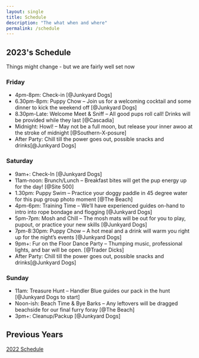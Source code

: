 ```yaml
---
layout: single
title: Schedule
description: "The what when and where"
permalink: /schedule
---
```

## 2023's Schedule

Things might change - but we are fairly well set now

### Friday
- 4pm-8pm: Check-in [@Junkyard Dogs]
- 6.30pm-8pm: Puppy Chow – Join us for a welcoming cocktail and some dinner to kick the weekend off [@Junkyard Dogs]
- 8.30pm-Late: Welcome Meet & Sniff – All good pups roll call! Drinks will be provided while they last [@Cascadia]
- Midnight: Howl! – May not be a full moon, but release your inner awoo at the stroke of midnight [@Southern-X-posure]
- After Party: Chill till the power goes out, possible snacks and drinks[@Junkyard Dogs]
### Saturday
- 9am+: Check-In [@Junkyard Dogs]
- 11am-noon: Brunch/Lunch – Breakfast bites will get the pup energy up for the day! [@Site 500]
- 1.30pm: Puppy Swim – Practice your doggy paddle in 45 degree water for this pup group photo moment [@The Beach]
- 4pm-6pm: Training Time – We’ll have experienced guides on-hand to intro into rope bondage and flogging [@Junkyard Dogs] 
- 5pm-7pm: Mosh and Chill – The mosh mats will be out for you to play, pupout, or practice your new skills [@Junkyard Dogs] 
- 7pm-8:30pm: Puppy Chow – A hot meal and a drink will warm you right up for the night’s events [@Junkyard Dogs]
- 9pm+: Fur on the Floor Dance Party – Thumping music, professional lights, and bar will be open. [@Trader Dicks]
- After Party: Chill till the power goes out, possible snacks and drinks[@Junkyard Dogs]
### Sunday
- 11am: Treasure Hunt – Handler Blue guides our pack in the hunt [@Junkyard Dogs to start]
- Noon-ish: Beach Time & Bye Barks – Any leftovers will be dragged beachside for our final furry foray [@The Beach]
- 3pm+: Cleanup/Packup [@Junkyard Dogs]

## Previous Years
[2022 Schedule](/2022/schedule)
